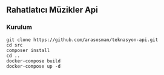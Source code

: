 ## Rahatlatıcı Müzikler Api

### Kurulum

    git clone https://github.com/arasosman/teknasyon-api.git
	cd src
    composer install
    cd ..
    docker-compose build
    docker-compose up -d
    
